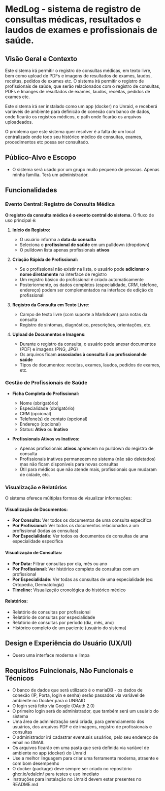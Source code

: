 # MedLog - sistema de registro de consultas médicas, resultados e laudos de exames e profissionais de saúde.



## Visão Geral e Contexto

Este sistema irá permitir o registro de consultas médicas, em texto livre, bem como upload de PDFs e imagens de resultados de exames, laudos, receitas, pedidos de exames etc. O sistema irá permitir o registro de profissionais de saúde, que serão relacionados com o registro de consultas, PDFs e Imanges de resultados de exames, laudos, receitas, pedidos de exames etc.

Este sistema irá ser instalado como um app (docker) no Unraid, e receberá variáveis de ambiente para definicão de conexão com banco de dados, onde ficarão os registros médicos, e path onde ficarão os arquivos uploadeados.

O problema que este sistema quer resolver é a falta de um local centralizado onde todo seu histórico médico de consultas, exames, procedimentos etc possa ser consultado.

## Público-Alvo e Escopo

* O sistema será usado por um grupo muito pequeno de pessoas. Apenas minha família. Terá um administrador.

## Funcionalidades

### Evento Central: Registro de Consulta Médica

**O registro da consulta médica é o evento central do sistema.** O fluxo de uso principal é:

1. **Início do Registro:**
   - O usuário informa a **data da consulta**
   - Seleciona o **profissional de saúde** em um pulldown (dropdown)
   - O pulldown lista apenas profissionais **ativos**

2. **Criação Rápida de Profissional:**
   - Se o profissional não existir na lista, o usuário pode **adicionar o nome diretamente** na interface de registro
   - Um registro básico do profissional é criado automaticamente
   - Posteriormente, os dados completos (especialidade, CRM, telefone, endereço) podem ser complementados na interface de edição do profissional

3. **Registro da Consulta em Texto Livre:**
   - Campo de texto livre (com suporte a Markdown) para notas da consulta
   - Registro de sintomas, diagnóstico, prescrições, orientações, etc.

4. **Upload de Documentos e Imagens:**
   - Durante o registro da consulta, o usuário pode anexar documentos (PDF) e imagens (PNG, JPG)
   - Os arquivos ficam **associados à consulta E ao profissional de saúde**
   - Tipos de documentos: receitas, exames, laudos, pedidos de exames, etc.

### Gestão de Profissionais de Saúde

- **Ficha Completa do Profissional:**
  - Nome (obrigatório)
  - Especialidade (obrigatório)
  - CRM (opcional)
  - Telefone(s) de contato (opcional)
  - Endereço (opcional)
  - Status: **Ativo** ou **Inativo**

- **Profissionais Ativos vs Inativos:**
  - Apenas profissionais **ativos** aparecem no pulldown do registro de consulta
  - Profissionais inativos permanecem no sistema (não são deletados) mas não ficam disponíveis para novas consultas
  - Útil para médicos que não atende mais, profissionais que mudaram de cidade, etc.

### Visualização e Relatórios

O sistema oferece múltiplas formas de visualizar informações:

#### Visualização de Documentos:
- **Por Consulta:** Ver todos os documentos de uma consulta específica
- **Por Profissional:** Ver todos os documentos relacionados a um profissional (todas as consultas)
- **Por Especialidade:** Ver todos os documentos de consultas de uma especialidade específica

#### Visualização de Consultas:
- **Por Data:** Filtrar consultas por dia, mês ou ano
- **Por Profissional:** Ver histórico completo de consultas com um profissional
- **Por Especialidade:** Ver todas as consultas de uma especialidade (ex: Ortopedia, Dermatologia)
- **Timeline:** Visualização cronológica do histórico médico

#### Relatórios:
- Relatório de consultas por profissional
- Relatório de consultas por especialidade
- Relatório de consultas por período (dia, mês, ano)
- Histórico completo de um paciente (usuário do sistema)



## Design e Experiência do Usuário (UX/UI)

* Quero uma interface moderna e limpa

## Requisitos Fuincionais, Não Funcionais e Técnicos

* O banco de dados que será utilizado é o mariaDB - os dados de conexão (IP, Porta, login e senha) serão passados via variável de ambiente no Docker para o UNRAID
* O login será feito via Google (OAuth 2.0)
* O primeiro login será do administrador, que também será um usuário do sistema
* Uma área de administração será criada, para gerenciamento dos usuários, dos arquivos PDF e de imagens, registro de profissionais e consultas
* O administrador irá cadastrar eventuais usuários, pelo seu endereço de email no GMAIL
* Os arquivos ficarão em uma pasta que será definida via variável de ambiente no app (docker) do Unraid
* Use a melhor linguagem para criar uma ferramenta moderna, atraente e com bom desempenho
* O docker (package) deve sempre ser criado no repositório ghcr.io/edalcin/ para testes e uso imediato
* Instruções para instalação no Unraid devem estar presentes no README.md



## 

